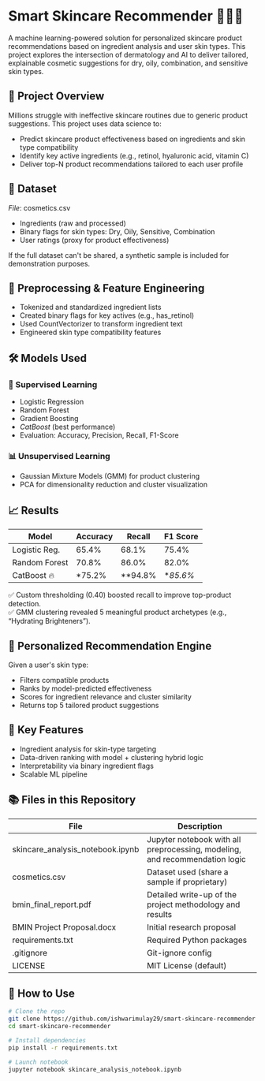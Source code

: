 # Smart Skincare Recommender 💆‍♀️🌿

A machine learning-powered solution for personalized skincare product recommendations based on ingredient analysis and user skin types. This project explores the intersection of dermatology and AI to deliver tailored, explainable cosmetic suggestions for dry, oily, combination, and sensitive skin types.

## 🧠 Project Overview

Millions struggle with ineffective skincare routines due to generic product suggestions. This project uses data science to:

- Predict skincare product effectiveness based on ingredients and skin type compatibility
- Identify key active ingredients (e.g., retinol, hyaluronic acid, vitamin C)
- Deliver top-N product recommendations tailored to each user profile

## 🔬 Dataset

*File*: cosmetics.csv  
- Ingredients (raw and processed)
- Binary flags for skin types: Dry, Oily, Sensitive, Combination
- User ratings (proxy for product effectiveness)

If the full dataset can't be shared, a synthetic sample is included for demonstration purposes.

## 🧹 Preprocessing & Feature Engineering

- Tokenized and standardized ingredient lists
- Created binary flags for key actives (e.g., has_retinol)
- Used CountVectorizer to transform ingredient text
- Engineered skin type compatibility features

## 🛠️ Models Used

### 🧪 Supervised Learning
- Logistic Regression
- Random Forest
- Gradient Boosting
- *CatBoost* (best performance)
- Evaluation: Accuracy, Precision, Recall, F1-Score

### 📊 Unsupervised Learning
- Gaussian Mixture Models (GMM) for product clustering
- PCA for dimensionality reduction and cluster visualization

## 📈 Results

| Model         | Accuracy | Recall | F1 Score |
|---------------|----------|--------|----------|
| Logistic Reg. | 65.4%    | 68.1%  | 75.4%    |
| Random Forest | 70.8%    | 86.0%  | 82.0%    |
| CatBoost 🔥   | *75.2%| **94.8%| **85.6%*|

✅ Custom thresholding (0.40) boosted recall to improve top-product detection.  
✅ GMM clustering revealed 5 meaningful product archetypes (e.g., “Hydrating Brighteners”).

## 🧴 Personalized Recommendation Engine

Given a user's skin type:
- Filters compatible products
- Ranks by model-predicted effectiveness
- Scores for ingredient relevance and cluster similarity
- Returns top 5 tailored product suggestions

## 📌 Key Features

- Ingredient analysis for skin-type targeting
- Data-driven ranking with model + clustering hybrid logic
- Interpretability via binary ingredient flags
- Scalable ML pipeline

## 📚 Files in this Repository

| File                         | Description |
|------------------------------|-------------|
| skincare_analysis_notebook.ipynb | Jupyter notebook with all preprocessing, modeling, and recommendation logic |
| cosmetics.csv              | Dataset used (share a sample if proprietary) |
| bmin_final_report.pdf      | Detailed write-up of the project methodology and results |
| BMIN Project Proposal.docx | Initial research proposal |
| requirements.txt           | Required Python packages |
| .gitignore                 | Git-ignore config |
| LICENSE                    | MIT License (default) |

## 🚀 How to Use

```bash
# Clone the repo
git clone https://github.com/ishwarimulay29/smart-skincare-recommender
cd smart-skincare-recommender

# Install dependencies
pip install -r requirements.txt

# Launch notebook
jupyter notebook skincare_analysis_notebook.ipynb
